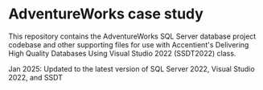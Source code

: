 # AdventureWorks case study

This repository contains the AdventureWorks SQL Server database project codebase and other supporting files for use with Accentient's Delivering High Quality Databases Using Visual Studio 2022 (SSDT2022) class.

Jan 2025: Updated to the latest version of SQL Server 2022, Visual Studio 2022, and SSDT
